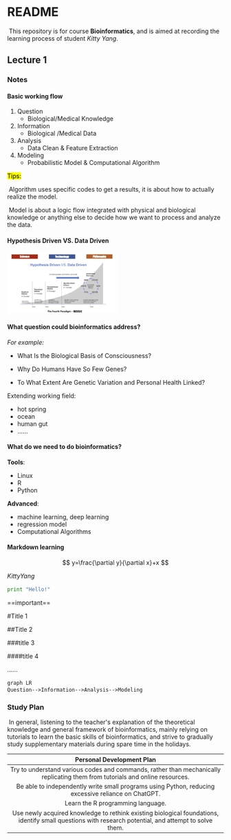 # README

​	This repository is for course **Bioinformatics**, and is aimed at recording the learning process of student *Kitty Yang*.

## Lecture 1

### Notes

#### Basic working flow

1. Question
   - Biological/Medical Knowledge
2. Information
   - Biological /Medical Data
3. Analysis
   - Data Clean & Feature Extraction
4. Modeling
   - Probabilistic Model & Computational Algorithm



<mark>Tips:<mark>

​	Algorithm uses specific codes to get a results, it is about how to actually realize the model.

​	Model is about a logic flow integrated  with physical and biological knowledge or anything else to decide how we want to process and analyze the data.

#### Hypothesis Driven VS. Data Driven

<img src="./Fig1.png" style="zoom: 25%;" />

#### What question could bioinformatics address?

*For example:*

- What Is the Biological Basis of Consciousness?

- Why Do Humans Have So Few Genes?

- To What Extent Are Genetic Variation and Personal Health Linked?

Extending working field:

- hot spring
- ocean
- human gut
- ……

#### What do we need to do bioinformatics?

**Tools**:

- Linux
- R
- Python

**Advanced**:

- machine learning, deep learning
- regression model
- Computational Algorithms

#### Markdown learning

$$ y=\frac{\partial y}{\partial x}+x $$

*KittyYang*

```python
print "Hello!"
```

==important==

#Title 1

##Title 2

###title 3

####title 4

……

```mermaid
graph LR
Question-->Information-->Analysis-->Modeling
```



### Study Plan

​	In general, listening to the teacher's explanation of the theoretical knowledge and general framework of bioinformatics, mainly relying on tutorials to learn the basic skills of bioinformatics, and strive to gradually study supplementary materials during spare time in the holidays.

|                  Personal Development Plan                   |
| :----------------------------------------------------------: |
| Try to understand various codes and commands, rather than mechanically replicating them from tutorials and online resources. |
| Be able to independently write small programs using Python, reducing excessive reliance on ChatGPT. |
|              Learn the R programming language.               |
| Use newly acquired knowledge to rethink existing biological foundations, identify small questions with research potential, and attempt to solve them. |



